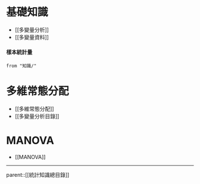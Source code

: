 # 基礎知識
- [[多變量分析]]
- [[多變量資料]]
#### 樣本統計量
```dataview
from "知識/"
```

# 多維常態分配
- [[多維常態分配]]
- [[多變量分析目錄]]
# MANOVA
- [[MANOVA]]
- - -
parent::[[統計知識總目錄]]